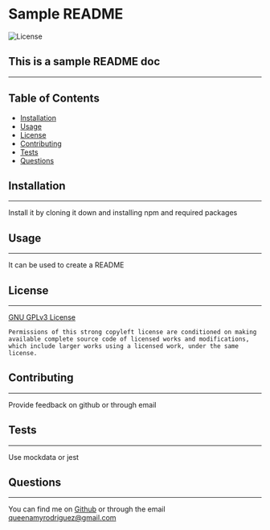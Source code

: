 # Sample README

  
  ![License](https://img.shields.io/badge/License-GNU_GPLv3-blue)
    

## This is a sample README doc
-----
## Table of Contents
- [Installation](#installation)
- [Usage](#usage)
- [License](#license)
- [Contributing](#contributing)
- [Tests](#tests)
- [Questions](#questions)

## Installation
-----
Install it by cloning it down and installing npm and required packages

## Usage
------
It can be used to create a README

## License
-------

  [GNU GPLv3 License](https://choosealicense.com/licenses/gpl-3.0/)
    

    Permissions of this strong copyleft license are conditioned on making available complete source code of licensed works and modifications, which include larger works using a licensed work, under the same license.
    


## Contributing
------
Provide feedback on github or through email

## Tests
-----
Use mockdata or jest

## Questions
-----
You can find me on [Github](https://github.com/queenamyrodriguez) or through the email queenamyrodriguez@gmail.com

